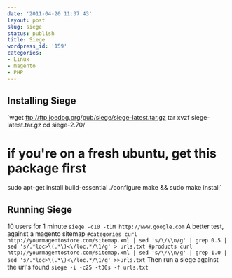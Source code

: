 ```yaml
---
date: '2011-04-20 11:37:43'
layout: post
slug: siege
status: publish
title: Siege
wordpress_id: '159'
categories:
- Linux
- magento
- PHP
---
```


## Installing Siege


`wget ftp://ftp.joedog.org/pub/siege/siege-latest.tar.gz
tar xvzf siege-latest.tar.gz
cd siege-2.70/
# if you're on a fresh ubuntu, get this package first
sudo apt-get install build-essential
./configure
make && sudo make install`


## Running Siege


10 users for 1 minute
`siege -c10 -t1M http://www.google.com`
A better test, against a magento sitemap
`#categories
curl http://yourmagentostore.com/sitemap.xml | sed 's/\/\\n/g' | grep 0.5 | sed 's/.*loc>\(.*\)<\/loc.*/\1/g' > urls.txt
#products
curl http://yourmagentostore.com/sitemap.xml | sed 's/\/\\n/g' | grep 1.0 | sed 's/.*loc>\(.*\)<\/loc.*/\1/g' >>urls.txt`
Then run a siege against the url's found
`siege -i -c25 -t30s -f urls.txt`

